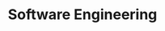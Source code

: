 ---
title: "Software Engineering"
draft: false
summary: "Documentation of my software engineering projects"
tags: ["Python", "C++", "C#", "Java", "JavaScript", "HTML", "CSS", "PHP", "SQL"]
showAuthor: false
showWordCount: false
showDate: false
showReadingTime: false
showHero: true
heroStyle: "thumbAndBackground"
---